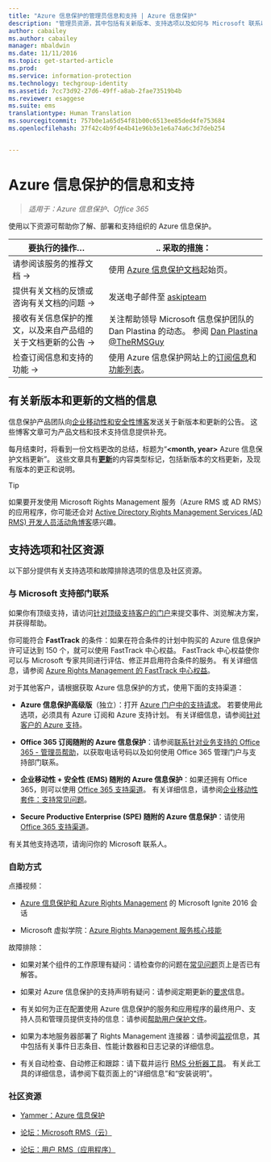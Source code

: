 ```yaml
---
title: "Azure 信息保护的管理员信息和支持 | Azure 信息保护"
description: "管理员资源，其中包括有关新版本、支持选项以及如何与 Microsoft 联系以报告问题的信息。"
author: cabailey
ms.author: cabailey
manager: mbaldwin
ms.date: 11/11/2016
ms.topic: get-started-article
ms.prod: 
ms.service: information-protection
ms.technology: techgroup-identity
ms.assetid: 7cc73d92-27d6-49ff-a8ab-2fae73519b4b
ms.reviewer: esaggese
ms.suite: ems
translationtype: Human Translation
ms.sourcegitcommit: 757b0e1a65d54f81b00c6513ee85ded4fe753684
ms.openlocfilehash: 37f42c4b9f4e4b41e96b3e1e6a74a6c3d7deb254


---
```


# <a name="information-and-support-for-azure-information-protection"></a>Azure 信息保护的信息和支持

>*适用于：Azure 信息保护、Office 365*

使用以下资源可帮助你了解、部署和支持组织的 Azure 信息保护。

|要执行的操作…|.. 采取的措施：|
|----------------|---------------|
|请参阅该服务的推荐文档 →|使用 [Azure 信息保护文档](https://docs.microsoft.com/information-protection/)起始页。|
|提供有关文档的反馈或咨询有关文档的问题 →|发送电子邮件至 [askipteam](mailto:%20askipteam@microsoft.com?subject=Documentation%20feedback)|
|接收有关信息保护的推文，以及来自产品组的关于文档更新的公告 →|关注帮助领导 Microsoft 信息保护团队的 Dan Plastina 的动态。 参阅 [Dan Plastina @TheRMSGuy](https://twitter.com/TheRMSGuy)|
|检查订阅信息和支持的功能 →|使用 Azure 信息保护网站上的[订阅信息](https://www.microsoft.com/en-us/cloud-platform/azure-information-protection-pricing)和[功能列表](https://www.microsoft.com/en-us/cloud-platform/azure-information-protection-features)。|


## <a name="information-about-new-releases-and-updated-documentation"></a>有关新版本和更新的文档的信息
信息保护产品团队向[企业移动性和安全性博客](https://blogs.technet.microsoft.com/enterprisemobility/?product=azure-information-protection,azure-rights-management-services)发送关于新版本和更新的公告。 这些博客文章可为产品文档和技术支持信息提供补充。

每月结束时，将看到一份文档更改的总结，标题为“**\<month, year>** Azure 信息保护文档更新”。 这些文章具有[**更新**](https://blogs.technet.microsoft.com/enterprisemobility/?product=azure-information-protection,azure-rights-management-services&content-type=updates)的内容类型标记，包括新版本的文档更新，及现有版本的更正和说明。

> [!TIP]
> 如果要开发使用 Microsoft Rights Management 服务（Azure RMS 或 AD RMS）的应用程序，你可能还会对 [Active Directory Rights Management Services (AD RMS) 开发人员活动角博客](https://blogs.msdn.microsoft.com/rms/)感兴趣。

## <a name="support-options-and-community-resources"></a>支持选项和社区资源
以下部分提供有关支持选项和故障排除选项的信息及社区资源。

### <a name="to-contact-microsoft-support"></a>与 Microsoft 支持部门联系

如果你有顶级支持，请访问[针对顶级支持客户的门户](https://premier.microsoft.com/)来提交事件、浏览解决方案，并获得帮助。

你可能符合 **FastTrack** 的条件：如果在符合条件的计划中购买的 Azure 信息保护许可证达到 150 个，就可以使用 FastTrack 中心权益。 FastTrack 中心权益使你可以与 Microsoft 专家共同进行评估、修正并启用符合条件的服务。 有关详细信息，请参阅 [Azure Rights Management 的 FastTrack 中心权益](https://technet.microsoft.com/library/mt607025.aspx)。

对于其他客户，请根据获取 Azure 信息保护的方式，使用下面的支持渠道：

- **Azure 信息保护高级版**（独立）：打开 [ Azure 门户中的支持请求](https://portal.azure.com/#blade/Microsoft_Azure_Support/HelpAndSupportBlade)。 若要使用此选项，必须具有 Azure 订阅和 Azure 支持计划。 有关详细信息，请参阅[针对客户的 Azure 支持](https://azure.microsoft.com/support/plans/)。 

- **Office 365 订阅随附的 Azure 信息保护**：请参阅[联系针对业务支持的 Office 365 - 管理员帮助](https://support.office.com/article/Contact-Office-365-for-business-support-Admin-Help-32a17ca7-6fa0-4870-8a8d-e25ba4ccfd4b)，以获取电话号码以及如何使用 Office 365 管理门户与支持部门联系。 

- **企业移动性 + 安全性 (EMS) 随附的 Azure 信息保护**：如果还拥有 Office 365，则可以使用 [Office 365 支持渠道](https://support.office.com/article/Contact-Office-365-for-business-support-Admin-Help-32a17ca7-6fa0-4870-8a8d-e25ba4ccfd4b)。 有关详细信息，请参阅[企业移动性套件：支持常见问题](https://technet.microsoft.com/dn932057.aspx)。

- **Secure Productive Enterprise (SPE) 随附的 Azure 信息保护**：请使用 [Office 365 支持渠道](https://support.office.com/article/Contact-Office-365-for-business-support-Admin-Help-32a17ca7-6fa0-4870-8a8d-e25ba4ccfd4b)。

有关其他支持选项，请询问你的 Microsoft 联系人。 

### <a name="selfhelp"></a>自助方式

点播视频：

- [Azure 信息保护和 Azure Rights Management](https://myignite.microsoft.com/videos?f=%5B%7B%22name%22:%22Azure%20Rights%20Management%22,%22facetName%22:%22products%22%7D,%7B%22name%22:%22Azure%20Information%20Protection%22,%22facetName%22:%22products%22%7D%5D) 的 Microsoft Ignite 2016 会话

- Microsoft 虚拟学院：[Azure Rights Management 服务核心技能](https://mva.microsoft.com/en-us/training-courses/azure-rights-management-services-core-skills-10500?l=QLoxMwuCB_1805094681)

故障排除：

- 如果对某个组件的工作原理有疑问：请检查你的问题在[常见问题](faqs.md)页上是否已有解答。

- 如果对 Azure 信息保护的支持声明有疑问：请参阅定期更新的[要求](requirements-azure-rms.md)信息。

- 有关如何为正在配置使用 Azure 信息保护的服务和应用程序的最终用户、支持人员和管理员提供支持的信息：请参阅[帮助用户保护文件](../deploy-use/help-users.md)。

- 如果为本地服务器部署了 Rights Management 连接器：请参阅[监视](../deploy-use/monitor-rms-connector.md)信息，其中包括有关事件日志条目、性能计数器和日志记录的详细信息。

- 有关自动检查、自动修正和跟踪：请下载并运行 [RMS 分析器工具](http://www.microsoft.com/en-us/download/details.aspx?id=46437)。 有关此工具的详细信息，请参阅下载页面上的“详细信息”和“安装说明”。 

### <a name="community-resources"></a>社区资源

-   [Yammer：Azure 信息保护](https://www.yammer.com/AskIPTeam)

-   [论坛：Microsoft RMS（云）](https://social.technet.microsoft.com/Forums/en-US/home?forum=rmscloud)

-   [论坛：用户 RMS（应用程序）](https://social.technet.microsoft.com/Forums/en-US/home?forum=rmsapps)




<!--HONumber=Nov16_HO2-->


